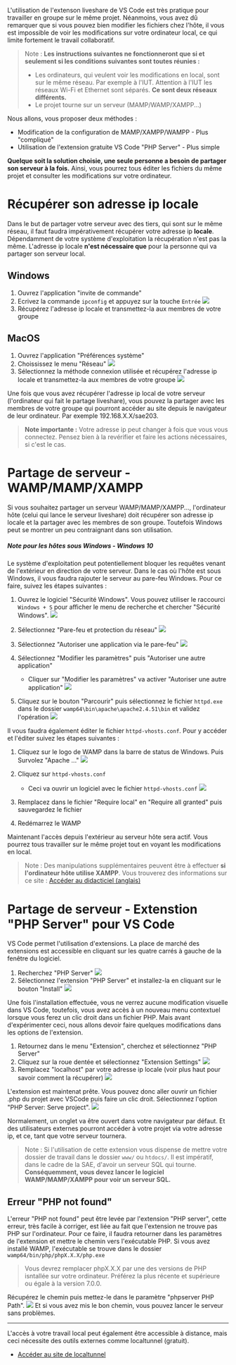 L'utilisation de l'extenson liveshare de VS Code est très pratique pour travailler en groupe sur le même projet. Néanmoins, vous avez dû remarquer que si vous pouvez bien modifier les fichiers chez l'hôte, il vous est impossible de voir les modifications sur votre ordinateur local, ce qui limite fortement le travail collaboratif.

> Note : **Les instructions suivantes ne fonctionneront que si et seulement si les conditions suivantes sont toutes réunies :**
> - Les ordinateurs, qui veulent voir les modifications en local, sont sur le même réseau. Par exemple à l'IUT. Attention à l'IUT les réseaux Wi-Fi et Ethernet sont séparés. **Ce sont deux réseaux différents.**
> - Le projet tourne sur un serveur (MAMP/WAMP/XAMPP...)

Nous allons, vous proposer deux méthodes :
- Modification de la configuration de MAMP/XAMPP/WAMPP - Plus "compliqué"
- Utilisation de l'extension gratuite VS Code "PHP Server" - Plus simple

**Quelque soit la solution choisie, une seule personne a besoin de partager son serveur à la fois.** Ainsi, vous pourrez tous éditer les fichiers du même projet et consulter les modifications sur votre ordinateur.
# Récupérer son adresse ip locale

Dans le but de partager votre serveur avec des tiers, qui sont sur le même réseau, il faut faudra impérativement récupérer votre adresse ip **locale**. Dépendamment de votre système d'exploitation la récupération n'est pas la même. L'adresse ip locale **n'est nécessaire que** pour la personne qui va partager son serveur local.

## Windows

1. Ouvrez l'application "invite de commande"
2. Ecrivez la commande  `ipconfig` et appuyez sur la touche `Entrée`
![](captures-ecran/invite-commande.jpg)
3. Récupérez l'adresse ip locale et transmettez-la aux membres de votre groupe


## MacOS
1. Ouvrez l'application "Préférences système"
2. Choississez le menu "Réseau"
![](captures-ecran/pref-sys.png)
3. Sélectionnez la méthode connexion utilisée et récupérez l'adresse ip locale et transmettez-la aux membres de votre groupe
![](captures-ecran/reseau.png)

Une fois que vous avez récupérer l'adresse ip local de votre serveur (l'ordinateur qui fait le partage liveshare), vous pouvez la partager avec les membres de votre groupe qui pourront accéder au site depuis le navigateur de leur ordinateur. Par exemple 192.168.X.X/sae203.

> **Note importante :** Votre adresse ip peut changer à fois que vous vous connectez. Pensez bien à la revérifier et faire les actions nécessaires, si c'est le cas.

# Partage de serveur - WAMP/MAMP/XAMPP

Si vous souhaitez partager un serveur WAMP/MAMP/XAMPP..., l'ordinateur hôte (celui qui lance le serveur liveshare) doit récupérer son adresse ip locale et la partager avec les membres de son groupe. Toutefois Windows peut se montrer un peu contraignant dans son utilisation.
##### Note pour les hôtes sous Windows - Windows 10

Le système d'exploitation peut potentiellement bloquer les requêtes venant de l'extérieur en direction de votre serveur. Dans le cas où l'hôte est sous Windows, il vous faudra rajouter le serveur au pare-feu Windows. Pour ce faire, suivez les étapes suivantes :

1. Ouvrez le logiciel "Sécurité Windows". Vous pouvez utiliser le raccourci `Windows + S` pour afficher le menu de recherche et chercher "Sécurité Windows".
![](captures-ecran/pare-feu-1.png)

2. Sélectionnez "Pare-feu et protection du réseau"
![](captures-ecran/pare-feu-2.jpg)

3. Sélectionnez "Autoriser une application via le pare-feu"
![](captures-ecran/pare-feu-3.jpg)

4. Sélectionnez "Modifier les paramètres" puis "Autoriser une autre application"
   - Cliquer sur "Modifier les paramètres" va activer "Autoriser une autre application"
![](captures-ecran/pare-feu-4.jpg)

5. Cliquez sur le bouton "Parcourir" puis sélectionnez le fichier `httpd.exe` dans le dossier `wamp64\bin\apache\apache2.4.51\bin` et validez l'opération
![](captures-ecran/pare-feu-5.png)

Il vous faudra également éditer le fichier `httpd-vhosts.conf`. Pour y accéder et l'éditer suivez les étapes suivantes :

1. Cliquez sur le logo de WAMP dans la barre de status de Windows. Puis Survolez "Apache ..."
![](captures-ecran/vhosts-1.png)

2. Cliquez sur `httpd-vhosts.conf`
   - Ceci va ouvrir un logiciel avec le fichier `httpd-vhosts.conf`
![](captures-ecran/vhosts-2.png)
3. Remplacez dans le fichier "Require local" en "Require all granted" puis sauvegardez le fichier
4. Redémarrez le WAMP

Maintenant l'accès depuis l'extérieur au serveur hôte sera actif. Vous pourrez tous travailler sur le même projet tout en voyant les modifications en local.

> Note : Des manipulations supplémentaires peuvent être à effectuer **si l'ordinateur hôte utilise XAMPP**. Vous trouverez des informations sur ce site : [Accéder au didacticiel (anglais)](
https://www.mrtekno.net/2019/08/how-to-access-localhost-xampp-vm.html)


# Partage de serveur - Extenstion "PHP Server" pour VS Code

VS Code permet l'utilisation d'extensions. La place de marché des extensions est accessible en cliquant sur les quatre carrés à gauche de la fenêtre du logiciel. 

1. Recherchez "PHP Server"
![](captures-ecran/php-ext-1.png)
2. Sélectionnez l'extension "PHP Server" et installez-la en cliquant sur le bouton "Install"
![](captures-ecran/php-ext-2.png)

Une fois l'installation effectuée, vous ne verrez aucune modification visuelle dans VS Code, toutefois, vous avez accès à un nouveau menu contextuel lorsque vous ferez un clic droit dans un fichier PHP. Mais avant d'expérimenter ceci, nous allons devoir faire quelques modifications dans les options de l'extension.

1. Retournez dans le menu "Extension", cherchez et sélectionnez "PHP Server"
2. Cliquez sur la roue dentée et sélectionnez "Extension Settings"
![](captures-ecran/php-ext-3.png)
3. Remplacez "localhost" par votre adresse ip locale (voir plus haut pour savoir comment la récupérer)
![](captures-ecran/php-ext-4.png)

L'extension est maintenat prête. Vous pouvez donc aller ouvrir un fichier .php du projet avec VSCode puis faire un clic droit. Sélectionnez l'option "PHP Server: Serve project".
![](captures-ecran/php-ext-5.png)

Normalement, un onglet va être ouvert dans votre navigateur par défaut. Et des utilisateurs externes pourront accéder à votre projet via votre adresse ip, et ce, tant que votre serveur tournera.

> Note : Si l'utilisation de cette extension vous dispense de mettre votre dossier de travail dans le dossier `www/` ou `htdocs/`. Il est impératif, dans le cadre de la SAE, d'avoir un serveur SQL qui tourne. **Conséquemment, vous devez lancer le logiciel WAMP/MAMP/XAMPP pour voir un serveur SQL.**

## Erreur "PHP not found"
L'erreur "PHP not found" peut être levée par l'extension "PHP server", cette erreur, très facile à corriger, est liée au fait que l'extension ne trouve pas PHP sur l'ordinateur. Pour ce faire, il faudra retourner dans les paramètres de l'extension et mettre le chemin vers l'exécutable PHP. Si vous avez installé WAMP, l'exécutable se trouve dans le dossier `wamp64/bin/php/phpX.X.X/php.exe`
> Vous devrez remplacer phpX.X.X par une des versions de PHP isntallée sur votre ordinateur. Préférez la plus récente et supérieure ou égale à la version 7.0.0.

Récupérez le chemin puis mettez-le dans le paramètre "phpserver PHP Path".
![](captures-ecran/phpserve-error.jpg)
Et si vous avez mis le bon chemin, vous pouvez lancer le serveur sans problèmes.

---
L'accès à votre travail local peut également être accessible à distance, mais ceci nécessite des outils externes comme localtunnel (gratuit).
- [Accéder au site de localtunnel](https://localtunnel.github.io/www/)
